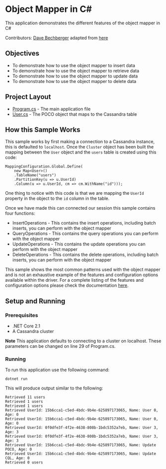 # Object Mapper in C#

This application demonstrates the different features of the object mapper in C#

Contributors: [Dave Bechberger](https://github.com/bechbd) adapted from [here](https://docs.datastax.com/en/developer/csharp-driver/3.12/features/components/mapper/)

## Objectives

* To demonstrate how to use the object mapper to insert data
* To demonstrate how to use the object mapper to retrieve data
* To demonstrate how to use the object mapper to update data
* To demonstrate how to use the object mapper to delete data
  
## Project Layout

* [Program.cs](Program.cs) - The main application file 
* [User.cs](User.cs) - The POCO object that maps to the Cassandra table

## How this Sample Works
This sample works by first making a connection to a Cassandra instance, this is defaulted to `localhost`.  Once the `Cluster` object has been built the mapping between the `User` object and the `users` table is created using this code:

```
MappingConfiguration.Global.Define(
    new Map<User>()
    .TableName("users")
    .PartitionKey(u => u.UserId)
    .Column(u => u.UserId, cm => cm.WithName("id")));
```
One thing to notice with this code is that we are mapping the `UserId` property in the object to the `id` column in the table.

Once we have made this can connected our session this sample contains four functions:

* InsertOperations - This contains the insert operations, including batch inserts, you can perform with the object mapper
* QueryOperations - This contains the query operations you can perform with the object mapper
* UpdateOperations - This contains the update operations you can perform with the object mapper
* DeleteOperations - This contains the delete operations, including batch inserts, you can perform with the object mapper

This sample shows the most common patterns used with the object mapper and is not an exhaustive example of the features and configuration options available within the driver.  For a complete listing of the features and configuration options please check the documentation [here](https://docs.datastax.com/en/developer/csharp-driver/3.12/features/components/mapper/).

## Setup and Running

### Prerequisites
* .NET Core 2.1
* A Cassandra cluster

**Note** This application defaults to connecting to a cluster on localhost. These parameters can be changed on line 29 of Program.cs.

### Running
To run this application use the following command:

`dotnet run`


This will produce output similar to the following:

```
Retrieved 11 users
Retrieved 1 users
Retrieved 1 users
Retrieved UserId: 15b6cca1-c5ed-4bdc-9b4e-625897173065, Name: User 0, Age: 0
Retrieved UserId: 15b6cca1-c5ed-4bdc-9b4e-625897173065, Name: User 0, Age: 0
Retrieved UserId: 0f0dfe3f-4f2e-4638-808b-1bdc5352a7eb, Name: User 3, Age: 3
Retrieved UserId: 0f0dfe3f-4f2e-4638-808b-1bdc5352a7eb, Name: User 3, Age: 3
Retrieved UserId: 15b6cca1-c5ed-4bdc-9b4e-625897173065, Name: Update POCO, Age: 0
Retrieved UserId: 15b6cca1-c5ed-4bdc-9b4e-625897173065, Name: Update CQL, Age: 0
Retrieved 0 users
```

